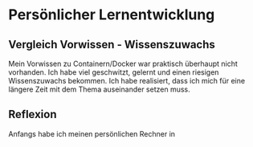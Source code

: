 # Persönlicher Lernentwicklung
## Vergleich Vorwissen - Wissenszuwachs
Mein Vorwissen zu Containern/Docker war praktisch überhaupt nicht vorhanden. Ich habe viel geschwitzt, gelernt und einen riesigen Wissenszuwachs bekommen. Ich habe realisiert, dass ich mich für eine längere Zeit mit dem Thema auseinander setzen muss.
## Reflexion
Anfangs habe ich meinen persönlichen Rechner in
<!--stackedit_data:
eyJoaXN0b3J5IjpbLTgwNjQ5Mzc5NiwtMTMwMzMzNzU3LC02Nj
kzMDU3MjgsOTYyNjY1MDU1XX0=
-->